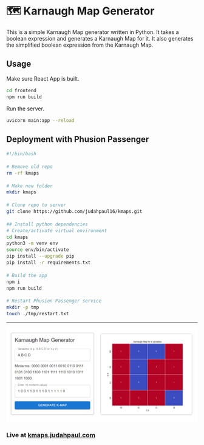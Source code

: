 # 🗺️ Karnaugh Map Generator

This is a simple Karnaugh Map generator written in Python. It takes a boolean expression and generates a Karnaugh Map for it. It also generates the simplified boolean expression from the Karnaugh Map.

## Usage
Make sure React App is built.
```bash
cd frontend
npm run build
```

Run the server.
```bash
uvicorn main:app --reload
```

## Deployment with Phusion Passenger
```bash
#!/bin/bash

# Remove old repo
rm -rf kmaps

# Make new folder
mkdir kmaps

# Clone repo to server
git clone https://github.com/judahpaul16/kmaps.git

## Install python dependencies
# Create/activate virtual environment
cd kmaps
python3 -m venv env
source env/bin/activate
pip install --upgrade pip
pip install -r requirements.txt

# Build the app
npm i
npm run build

# Restart Phusion Passenger service
mkdir -p tmp
touch ./tmp/restart.txt
```
--- 

![Screenshot](screenshot.png)

### Live at [kmaps.judahpaul.com](https://kmaps.judahpaul.com/)
